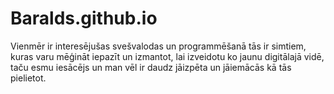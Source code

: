 # Baralds.github.io
Vienmēr ir interesējušas svešvalodas un programmēšanā tās ir simtiem, kuras varu mēģināt iepazīt un izmantot, lai izveidotu ko jaunu digitālajā vidē, taču esmu iesācējs un man vēl ir daudz jāizpēta un jāiemācās kā tās pielietot.
